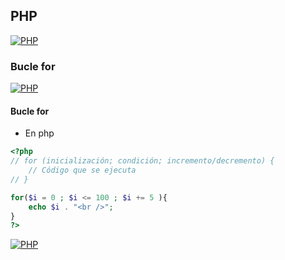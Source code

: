## PHP
[![PHP](https://img.shields.io/badge/PHP-787CB5?style=for-the-badge&logo=php&logoColor=white&labelColor=101010)](https://github.com/Alberto-mt/PHP/blob/main/PHP/Apuntes/index.md)

### Bucle for
[![PHP](https://img.shields.io/badge/Bucle_for-c08a44?style=for-the-badge&logo=php&logoColor=white&labelColor=101010)](https://github.com/Alberto-mt/PHP/blob/main/PHP/Apuntes/categories/Bucle_for.md)

#### Bucle for
- En php
```php
<?php
// for (inicialización; condición; incremento/decremento) {
    // Código que se ejecuta
// }

for($i = 0 ; $i <= 100 ; $i += 5 ){
	echo $i . "<br />";
}
?>
```

[![PHP](https://img.shields.io/badge/Bucle_for-c08a44?style=for-the-badge&label=&#9650;&logoColor=white&labelColor=101010)](https://github.com/Alberto-mt/PHP/blob/main/PHP/Apuntes/categories/Bucle_for.md)
